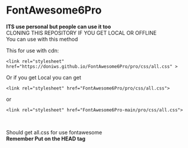 # FontAwesome6Pro


**ITS use personal but people can use it too**<br>
CLONING THIS REPOSITORY IF YOU GET LOCAL OR OFFLINE
<br>
You can use with this method<br>

This for use with cdn:
<br>
```
<link rel="stylesheet" href="https://doniws.github.io/FontAwesome6Pro/pro/css/all.css" >
 ```

Or if you get Local you can get 
```
<link rel="stylesheet" href="FontAwesome6Pro/pro/css/all.css">
```
or 
```
<link rel="stylesheet" href="FontAwesome6Pro-main/pro/css/all.css">
````
<br>

Should get all.css for use fontawesome<br>
**Remember Put on the HEAD tag**<br>

